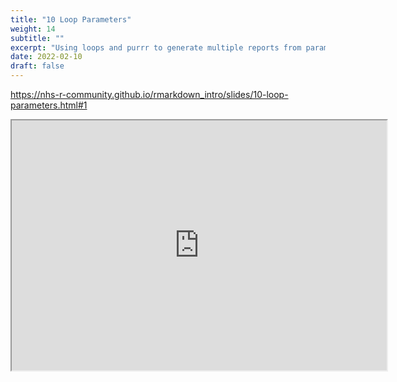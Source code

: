 ```yaml
---
title: "10 Loop Parameters"
weight: 14
subtitle: ""
excerpt: "Using loops and purrr to generate multiple reports from parameters"
date: 2022-02-10
draft: false
---
```


https://nhs-r-community.github.io/rmarkdown_intro/slides/10-loop-parameters.html#1

<iframe src="https://nhs-r-community.github.io/rmarkdown_intro/slides/10-loop-parameters.html#1" width="600" height="400" loading="lazy" allowfullscreen></iframe> <script>fitvids('.shareagain', {players: 'iframe'});</script>

